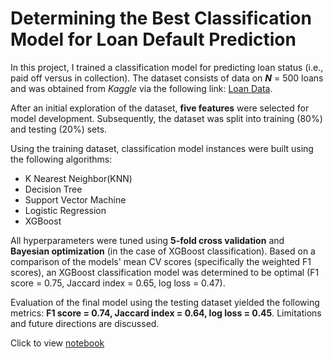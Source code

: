 # Determining the Best Classification Model for Loan Default Prediction

In this project, I trained a classification model for predicting loan status (i.e., paid off versus in collection). The dataset consists of data on ***N*** = 500 loans and was obtained from *Kaggle* via the following link: [Loan Data](https://www.kaggle.com/zhijinzhai/loandata).

After an initial exploration of the dataset, **five features** were selected for model development. Subsequently, the dataset was split into training (80%) and testing (20%) sets.

Using the training dataset, classification model instances were built using the following algorithms:

-   K Nearest Neighbor(KNN)
-   Decision Tree
-   Support Vector Machine
-   Logistic Regression
-   XGBoost

All hyperparameters were tuned using **5-fold cross validation** and **Bayesian optimization** (in the case of XGBoost classification). Based on a comparison of the models' mean CV scores (specifically the weighted F1 scores), an XGBoost classification model was determined to be optimal (F1 score = 0.75, Jaccard index = 0.65, log loss = 0.47).

Evaluation of the final model using the testing dataset yielded the following metrics: **F1 score = 0.74, Jaccard index = 0.64, log loss = 0.45**. Limitations and future directions are discussed.

Click to view [notebook](https://nbviewer.jupyter.org/github/bloonsinthesky/Data-Science-Portfolio/blob/main/Determining%20the%20Best%20Classification%20Model%20for%20Loan%20Default%20Prediction/Determining%20the%20Best%20Classification%20Model%20for%20Loan%20Default%20Prediction.ipynb)
